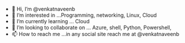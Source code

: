 - 👋 Hi, I’m @venkatnaveenb
- 👀 I’m interested in ...Programming, networking, Linux, Cloud
- 🌱 I’m currently learning ... Cloud
- 💞️ I’m looking to collaborate on ... Azure, shell, Python, Powershell,
- 📫 How to reach me ...in any social site reach me at @venkatnaveenb

<!---
venkatnaveenb/venkatnaveenb is a ✨ special ✨ repository because its `README.md` (this file) appears on your GitHub profile.
You can click the Preview link to take a look at your changes.
--->
